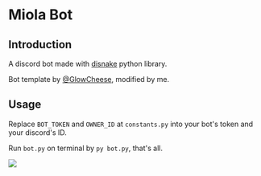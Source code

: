 # Miola Bot

## Introduction
A discord bot made with [disnake](https://docs.disnake.dev/en/stable/) python library.

Bot template by [@GlowCheese](https://github.com/GlowCheese), modified by me.

## Usage
Replace ``BOT_TOKEN`` and ``OWNER_ID`` at ``constants.py`` into your bot's token and your discord's ID.

Run ``bot.py`` on terminal by ``py bot.py``, that's all.

![](https://img.shields.io/github/last-commit/caodoc/Miola-DiscordBot?style="flat-square"&color="94a4ff")
